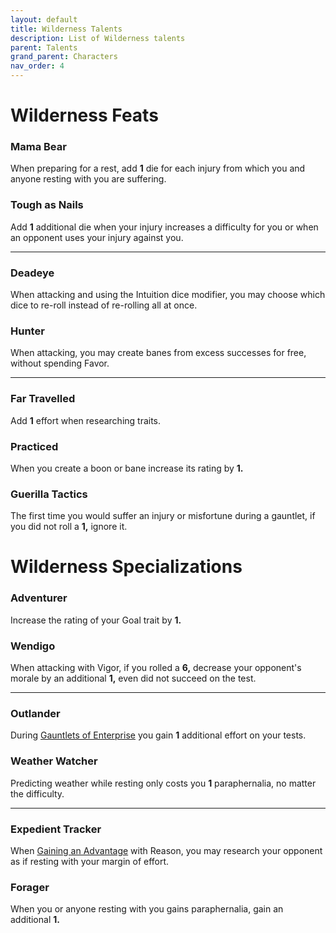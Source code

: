 ```yaml
---
layout: default
title: Wilderness Talents
description: List of Wilderness talents
parent: Talents
grand_parent: Characters
nav_order: 4
---
```


# Wilderness Feats

### Mama Bear

When preparing for a rest, add **1** die for each injury from which you and anyone resting with you are suffering.

### Tough as Nails

Add **1** additional die when your injury increases a difficulty for you or when an opponent uses your injury against you.

---

### Deadeye

When attacking and using the Intuition dice modifier, you may choose which dice to re-roll instead of re-rolling all at once.

### Hunter

When attacking, you may create banes from excess successes for free, without spending Favor.

---

### Far Travelled

Add **1** effort when researching traits.

### Practiced

When you create a boon or bane increase its rating by **1.**

### Guerilla Tactics

The first time you would suffer an injury or misfortune during a gauntlet, if you did not roll a **1,** ignore it.



# Wilderness Specializations

### Adventurer

Increase the rating of your Goal trait by **1.**

### Wendigo

When attacking with Vigor, if you rolled a **6,** decrease your opponent's morale by an additional **1,** even did not succeed on the test.

---

### Outlander

During [Gauntlets of Enterprise](../../playing-the-game/gauntlets#gauntlet-of-enterprise) you gain **1** additional effort on your tests.

### Weather Watcher

Predicting weather while resting only costs you **1** paraphernalia, no matter the difficulty.

---

### Expedient Tracker

When [Gaining an Advantage](../../playing-the-game/gauntlets#gaining-an-advantage) with Reason, you may research your opponent as if resting with your margin of effort.

### Forager

When you or anyone resting with you gains paraphernalia, gain an additional **1.**
